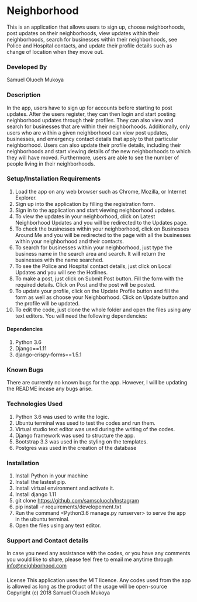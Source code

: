 # Neighborhood
This is an application that allows users to sign up, choose neighborhoods, post updates on their neighborhoods, view updates within their neighborhoods, search for businesses within their neighborhoods, see Police and Hospital contacts, and update their profile details such as change of location when they move out.

### Developed By
Samuel Oluoch Mukoya

### Description
In the app, users have to sign up for accounts before starting to post updates. After the users register, they can then login and start posting neighborhood updates through their profiles. They can also view and search for businesses that are within their neighborhoods. Additionally, only users who are within a given neighborhood can view post updates, businesses, and emergency contact details that apply to that particular neighborhood. Users can also update their profile details, including their neighborhoods and start viewing details of the new neighborhoods to which they will have moved. Furthermore, users are able to see the number of people living in their neighborhoods.


### Setup/Installation Requirements
1. Load the app on any web browser such as Chrome, Mozilla, or Internet Explorer.
2. Sign up into the application by filling the registration form.
3. Sign in to the application and start viewing neighborhood updates.
4. To view the updates in your neighborhood, click on Latest Neighborhood Updates and you will be redirected to the Updates page.
5. To check the businesses within your neighborhood, click on Businesses Around Me and you will be redirected to the page with all the businesses within your neighborhood and their contacts.
6. To search for businesses within your neighborhood, just type the business name in the search area and search. It will return the businesses with the name searched.
7. To see the Police and Hospital contact details, just click on Local Updates and you will see the Hotlines.
8. To make a post, just click on Submit Post button. Fill the form with the required details. Click on Post and the post will be posted.
9. To update your profile, click on the Update Profile button and fill the form as well as choose your Neighborhood. Click on Update button and the profile will be updated.
10. To edit the code, just clone the whole folder and open the files using any text editors. You will need the following dependencies:

#### Dependencies
1. Python 3.6
2. Django==1.11
3. django-crispy-forms==1.5.1



### Known Bugs
There are currently no known bugs for the app. However, I will be updating the README incase any bugs arise.

### Technologies Used
1. Python 3.6 was used to write the logic.
2. Ubuntu terminal was used to test the codes and run them.
3. Virtual studio text editor was used during the writing of the codes.
4. Django framework was used to structure the app.
5. Bootstrap 3.3 was used in the styling on the templates.
6. Postgres was used in the creation of the database


### Installation
1. Install Python in your machine
2. Install the lastest pip.
3. Install virtual environment and activate it.
4. Install django 1.11
5. git clone https://github.com/samsoluoch/Instagram
6. pip install -r requirements/developement.txt
7. Run the command <Python3.6 manage.py runserver> to serve the app in the ubuntu terminal.
8. Open the files using any text editor.



### Support and Contact details
In case you need any assistance with the codes, or you have any comments you would like to share, please feel free to email me anytime through info@neighborhood.com

###
License This application uses the MIT licence. Any codes used from the app is allowed as long as the product of the usage will be open-source Copyright (c) 2018 Samuel Oluoch Mukoya